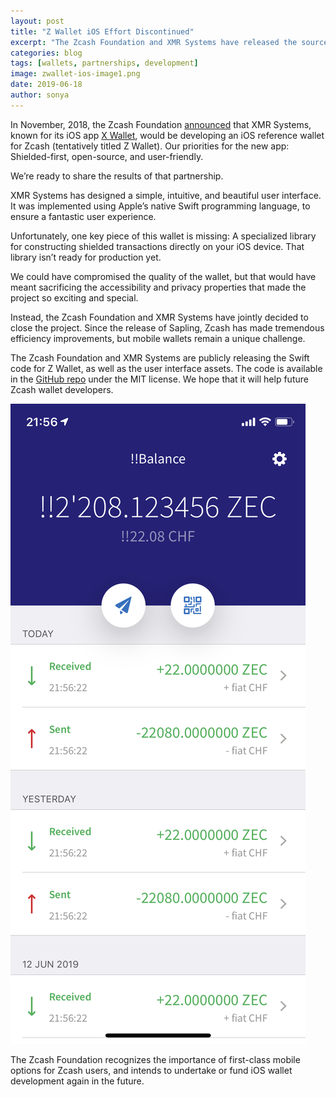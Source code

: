 ```yaml
---
layout: post
title: "Z Wallet iOS Effort Discontinued"
excerpt: "The Zcash Foundation and XMR Systems have released the source code to the WIP project."
categories: blog
tags: [wallets, partnerships, development]
image: zwallet-ios-image1.png
date: 2019-06-18
author: sonya
---
```


In November, 2018, the Zcash Foundation [announced](https://www.zfnd.org/blog/wallet-agreements/) that XMR Systems, known for its iOS app [X Wallet](https://xwallet.tech/), would be developing an iOS reference wallet for Zcash (tentatively titled Z Wallet). Our priorities for the new app: Shielded-first, open-source, and user-friendly.

We’re ready to share the results of that partnership.

XMR Systems has designed a simple, intuitive, and beautiful user interface. It was implemented using Apple’s native Swift programming language, to ensure a fantastic user experience.

Unfortunately, one key piece of this wallet is missing: A specialized library for constructing shielded transactions directly on your iOS device. That library isn’t ready for production yet.

We could have compromised the quality of the wallet, but that would have meant sacrificing the accessibility and privacy properties that made the project so exciting and special.

Instead, the Zcash Foundation and XMR Systems have jointly decided to close the project. Since the release of Sapling, Zcash has made tremendous efficiency improvements, but mobile wallets remain a unique challenge.

The Zcash Foundation and XMR Systems are publicly releasing the Swift code for Z Wallet, as well as the user interface assets. The code is available in the [GitHub repo](https://github.com/ZcashFoundation/zwallet-ios) under the MIT license. We hope that it will help future Zcash wallet developers.

![Zwallet Screenshot 1](/images/zwallet-ios-image1.png)

The Zcash Foundation recognizes the importance of first-class mobile options for Zcash users, and intends to undertake or fund iOS wallet development again in the future.
